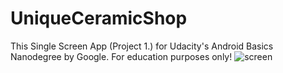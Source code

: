 # UniqueCeramicShop
This Single Screen App (Project 1.) for Udacity's Android Basics Nanodegree by Google. For education purposes only!
![screen](../master/IMG/rsz_screenshot11.png)
